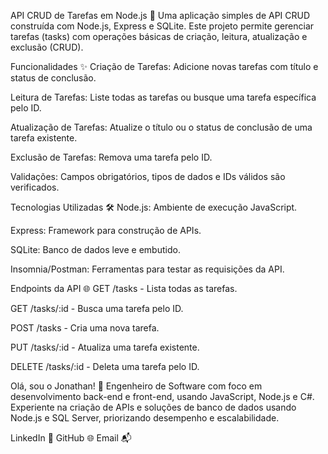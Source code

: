 API CRUD de Tarefas em Node.js 🚀
Uma aplicação simples de API CRUD construída com Node.js, Express e SQLite. Este projeto permite gerenciar tarefas (tasks) com operações básicas de criação, leitura, atualização e exclusão (CRUD).

Funcionalidades ✨
Criação de Tarefas: Adicione novas tarefas com título e status de conclusão.

Leitura de Tarefas: Liste todas as tarefas ou busque uma tarefa específica pelo ID.

Atualização de Tarefas: Atualize o título ou o status de conclusão de uma tarefa existente.

Exclusão de Tarefas: Remova uma tarefa pelo ID.

Validações: Campos obrigatórios, tipos de dados e IDs válidos são verificados.

Tecnologias Utilizadas 🛠️
Node.js: Ambiente de execução JavaScript.

Express: Framework para construção de APIs.

SQLite: Banco de dados leve e embutido.

Insomnia/Postman: Ferramentas para testar as requisições da API.

Endpoints da API 🌐
GET /tasks - Lista todas as tarefas.

GET /tasks/:id - Busca uma tarefa pelo ID.

POST /tasks - Cria uma nova tarefa.

PUT /tasks/:id - Atualiza uma tarefa existente.

DELETE /tasks/:id - Deleta uma tarefa pelo ID.


Olá, sou o Jonathan! 👋
Engenheiro de Software com foco em desenvolvimento back-end e front-end, usando JavaScript, Node.js e C#. Experiente na criação de APIs e soluções de banco de dados usando Node.js e SQL Server, priorizando desempenho e escalabilidade.

LinkedIn 💼
GitHub 🌐
Email 📬

